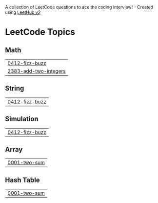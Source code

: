 A collection of LeetCode questions to ace the coding interview! - Created using [LeetHub v2](https://github.com/arunbhardwaj/LeetHub-2.0)
<!---LeetCode Topics Start-->
# LeetCode Topics
## Math
|  |
| ------- |
| [0412-fizz-buzz](https://github.com/Shamil-devs/Leetcode/tree/master/0412-fizz-buzz) |
| [2383-add-two-integers](https://github.com/Shamil-devs/Leetcode/tree/master/2383-add-two-integers) |
## String
|  |
| ------- |
| [0412-fizz-buzz](https://github.com/Shamil-devs/Leetcode/tree/master/0412-fizz-buzz) |
## Simulation
|  |
| ------- |
| [0412-fizz-buzz](https://github.com/Shamil-devs/Leetcode/tree/master/0412-fizz-buzz) |
## Array
|  |
| ------- |
| [0001-two-sum](https://github.com/Shamil-devs/Leetcode/tree/master/0001-two-sum) |
## Hash Table
|  |
| ------- |
| [0001-two-sum](https://github.com/Shamil-devs/Leetcode/tree/master/0001-two-sum) |
<!---LeetCode Topics End-->